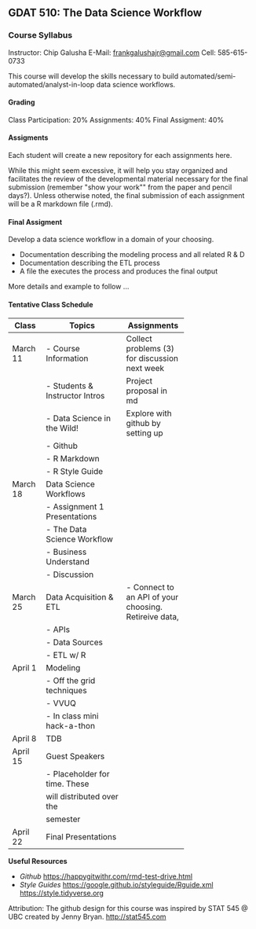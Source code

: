 GDAT 510: The Data Science Workflow
-----------------------------------

### Course Syllabus

Instructor: Chip Galusha
E-Mail: <frankgalushajr@gmail.com>
Cell: 585-615-0733

This course will develop the skills necessary to build automated/semi-automated/analyst-in-loop data science workflows.

#### Grading

Class Participation: 20%
Assignments: 40%
Final Assigment: 40%

#### Assigments

Each student will create a new repository for each assignments here.

While this might seem excessive, it will help you stay organized and facilitates the review of the developmental material necessary for the final submission (remember "show your work"" from the paper and pencil days?). Unless otherwise noted, the final submission of each assignment will be a R markdown file (.rmd).

#### Final Assigment

Develop a data science workflow in a domain of your choosing.

-   Documentation describing the modeling process and all related R & D
-   Documentation describing the ETL process
-   A file the executes the process and produces the final output

More details and example to follow ...

#### Tentative Class Schedule

<table style="width:71%;">
<colgroup>
<col width="12%" />
<col width="41%" />
<col width="16%" />
</colgroup>
<thead>
<tr class="header">
<th>Class</th>
<th>Topics</th>
<th>Assignments</th>
</tr>
</thead>
<tbody>
<tr class="odd">
<td>March 11</td>
<td>- Course Information</td>
<td>Collect problems (3) for discussion next week</td>
</tr>
<tr class="even">
<td></td>
<td>- Students &amp; Instructor Intros</td>
<td>Project proposal in md</td>
</tr>
<tr class="odd">
<td></td>
<td>- Data Science in the Wild!</td>
<td>Explore with github by setting up</td>
</tr>
<tr class="even">
<td></td>
<td>- Github</td>
<td></td>
</tr>
<tr class="odd">
<td></td>
<td>- R Markdown</td>
<td></td>
</tr>
<tr class="even">
<td></td>
<td>- R Style Guide</td>
<td></td>
</tr>
<tr class="odd">
<td>March 18</td>
<td>Data Science Workflows</td>
<td></td>
</tr>
<tr class="even">
<td></td>
<td>- Assignment 1 Presentations</td>
<td></td>
</tr>
<tr class="odd">
<td></td>
<td>- The Data Science Workflow</td>
<td></td>
</tr>
<tr class="even">
<td></td>
<td>- Business Understand</td>
<td></td>
</tr>
<tr class="odd">
<td></td>
<td>- Discussion</td>
<td></td>
</tr>
<tr class="even">
<td>March 25</td>
<td>Data Acquisition &amp; ETL</td>
<td>- Connect to an API of your choosing. Retireive data,</td>
</tr>
<tr class="odd">
<td></td>
<td>- APIs</td>
<td></td>
</tr>
<tr class="even">
<td></td>
<td>- Data Sources</td>
<td></td>
</tr>
<tr class="odd">
<td></td>
<td>- ETL w/ R</td>
<td></td>
</tr>
<tr class="even">
<td>April 1</td>
<td>Modeling</td>
<td></td>
</tr>
<tr class="odd">
<td></td>
<td>- Off the grid techniques</td>
<td></td>
</tr>
<tr class="even">
<td></td>
<td>- VVUQ</td>
<td></td>
</tr>
<tr class="odd">
<td></td>
<td>- In class mini hack-a-thon</td>
<td></td>
</tr>
<tr class="even">
<td>April 8</td>
<td>TDB</td>
<td></td>
</tr>
<tr class="odd">
<td>April 15</td>
<td>Guest Speakers</td>
<td></td>
</tr>
<tr class="even">
<td></td>
<td>- Placeholder for time. These</td>
<td></td>
</tr>
<tr class="odd">
<td></td>
<td>will distributed over the</td>
<td></td>
</tr>
<tr class="even">
<td></td>
<td>semester</td>
<td></td>
</tr>
<tr class="odd">
<td>April 22</td>
<td>Final Presentations</td>
<td></td>
</tr>
</tbody>
</table>

**Useful Resources**
- *Github*
<https://happygitwithr.com/rmd-test-drive.html>
- *Style Guides*
<https://google.github.io/styleguide/Rguide.xml>
<https://style.tidyverse.org>

Attribution: The github design for this course was inspired by STAT 545 @ UBC created by Jenny Bryan. <http://stat545.com>
